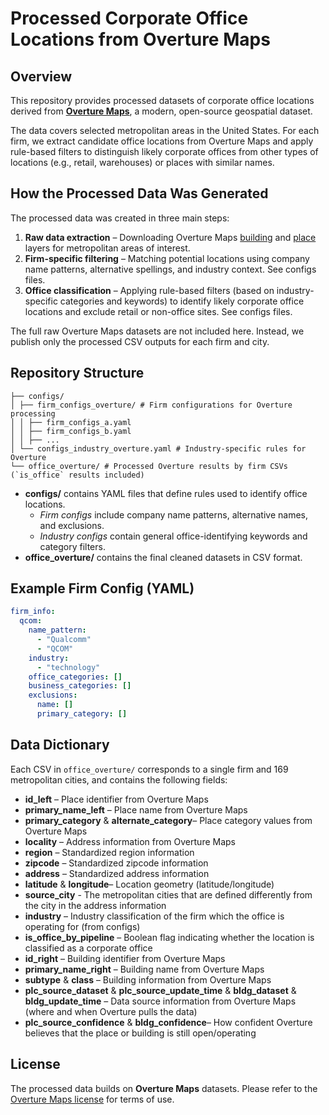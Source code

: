 # Processed Corporate Office Locations from Overture Maps

## Overview
This repository provides processed datasets of corporate office locations derived from **[Overture Maps](https://docs.overturemaps.org/)**, a modern, open-source geospatial dataset.

The data covers selected metropolitan areas in the United States. For each firm, we extract candidate office locations from Overture Maps and apply rule-based filters to distinguish likely corporate offices from other types of locations (e.g., retail, warehouses) or places with similar names.


## How the Processed Data Was Generated
The processed data was created in three main steps:  
1. **Raw data extraction** – Downloading Overture Maps [building](https://docs.overturemaps.org/guides/buildings/#14/32.58453/-117.05154/0/60) and [place](https://docs.overturemaps.org/guides/places/#14/32.58453/-117.05154/0/60) layers for metropolitan areas of interest.  
2. **Firm-specific filtering** – Matching potential locations using company name patterns, alternative spellings, and industry context. See configs files.  
3. **Office classification** – Applying rule-based filters (based on industry-specific categories and keywords) to identify likely corporate office locations and exclude retail or non-office sites. See configs files.  

The full raw Overture Maps datasets are not included here. Instead, we publish only the processed CSV outputs for each firm and city.

## Repository Structure

```
├── configs/ 
│ ├── firm_configs_overture/ # Firm configurations for Overture processing 
│ │ ├── firm_configs_a.yaml
│ │ ├── firm_configs_b.yaml
│ │ ├── ...
│ └── configs_industry_overture.yaml # Industry-specific rules for Overture 
└── office_overture/ # Processed Overture results by firm CSVs (`is_office` results included)
```

- **configs/** contains YAML files that define rules used to identify office locations.  
  - *Firm configs* include company name patterns, alternative names, and exclusions.  
  - *Industry configs* contain general office-identifying keywords and category filters.  
- **office_overture/** contains the final cleaned datasets in CSV format.

## Example Firm Config (YAML)

```yaml
firm_info:
  qcom:
    name_pattern:
      - "Qualcomm"
      - "QCOM"
    industry:
      - "technology"
    office_categories: []
    business_categories: []
    exclusions:
      name: []
      primary_category: []
```

## Data Dictionary
Each CSV in `office_overture/` corresponds to a single firm and 169 metropolitan cities, and contains the following fields:  

- **id_left** – Place identifier from Overture Maps   
- **primary_name_left** – Place name from Overture Maps  
- **primary_category** & **alternate_category**– Place category values from Overture Maps  
- **locality** – Address information from Overture Maps 
- **region** – Standardized region information  
- **zipcode** – Standardized zipcode information  
- **address** – Standardized address information  
- **latitude** & **longitude**– Location geometry (latitude/longitude) 
- **source_city** - The metropolitan cities that are defined differently from the city in the address information 
- **industry** – Industry classification of the firm which the office is operating for (from configs)  
- **is_office_by_pipeline** – Boolean flag indicating whether the location is classified as a corporate office  
- **id_right** – Building identifier from Overture Maps   
- **primary_name_right** – Building name from Overture Maps  
- **subtype** & **class** – Building information from Overture Maps  
- **plc_source_dataset** & **plc_source_update_time** & **bldg_dataset** & **bldg_update_time** – Data source information from Overture Maps (where and when Overture pulls the data)
- **plc_source_confidence** & **bldg_confidence**– How confident Overture believes that the place or building is still open/operating


## License
The processed data builds on **Overture Maps** datasets. Please refer to the [Overture Maps license](https://overturemaps.org) for terms of use.
